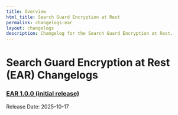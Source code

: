 ```yaml
---
title: Overview
html_title: Search Guard Encryption at Rest
permalink: changelogs-ear
layout: changelogs
description: Changelog for the Search Guard Encryption at Rest.
---
```

<!---
Copyright 2020 floragunn GmbH
-->

# Search Guard Encryption at Rest (EAR) Changelogs

### [EAR 1.0.0 (initial release)](changelog-ear_1_0_0)

Release Date: 2025-10-17
